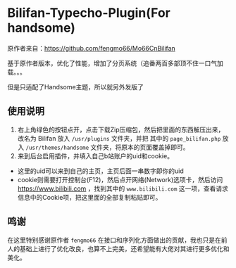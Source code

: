 # Bilifan-Typecho-Plugin(For handsome)  

原作者来自：https://github.com/fengmo66/Mo66CnBilifan  

基于原作者版本，优化了性能，增加了分页系统（追番两百多部顶不住一口气加载。。。  

但是只适配了Handsome主题，所以就另外发版了  

## 使用说明  

1. 右上角绿色的按钮点开，点击下载Zip压缩包，然后把里面的东西解压出来，改名为 Bilifan 放入 `/usr/plugins` 文件夹，并把 其中的 `page_bilifan.php` 放入 `/usr/themes/handsome` 文件夹，将原本的页面覆盖掉即可。
2. 来到后台启用插件，并填入自己b站账户的uid和cookie。
  - 这里的uid可以来到自己的主页，主页后面一串数字即你的uid
  - cookie则需要打开控制台(F12)，然后点开网络(Network)选项卡，然后访问 https://www.bilibili.com ，找到其中的 `www.bilibili.com` 这一项，查看请求信息中的Cookie项，把这里面的全部复制粘贴即可。  

## 鸣谢  

在这里特别感谢原作者 `fengmo66` 在接口和序列化方面做出的贡献，我也只是在前人的基础上进行了优化改良，也算不上完美，还希望能有大佬对其进行更多优化和美化。
